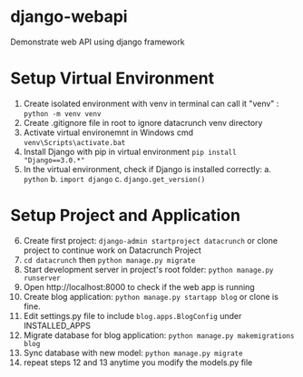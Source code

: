# django-webapi
Demonstrate web API using django framework

# Setup Virtual Environment
1. Create isolated environment with venv in terminal can call it "venv" : `python -m venv venv`
2. Create .gitignore file in root to ignore datacrunch venv directory
3. Activate virtual environemnt in Windows cmd `venv\Scripts\activate.bat`
4. Install Django with pip in virtual environment `pip install "Django==3.0.*"`
5. In the virtual environment, check if Django is installed correctly:
    a. `python`
    b. `import django`
    c. `django.get_version()`

# Setup Project and Application
6. Create first project: `django-admin startproject datacrunch` or clone project to continue work on Datacrunch Project
7. `cd datacrunch` then `python manage.py migrate`
8. Start development server in project's root folder: `python manage.py runserver`
9. Open http://localhost:8000 to check if the web app is running
10. Create blog application: `python manage.py startapp blog` or clone is fine.
11. Edit settings.py file to include `blog.apps.BlogConfig` under INSTALLED_APPS
12. Migrate database for blog application: `python manage.py makemigrations blog`
13. Sync database with new model: `python manage.py migrate`
14. repeat steps 12 and 13 anytime you modify the models.py file